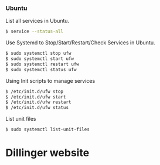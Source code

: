### Ubuntu

List all services in Ubuntu.

```sh
$ service --status-all
```

Use Systemd to Stop/Start/Restart/Check Services in Ubuntu.

```sh
$ sudo systemctl stop ufw
$ sudo systemctl start ufw
$ sudo systemctl restart ufw
$ sudo systemctl status ufw
```

Using Init scripts to manage services

```sh
$ /etc/init.d/ufw stop
$ /etc/init.d/ufw start
$ /etc/init.d/ufw restart
$ /etc/init.d/ufw status
```

List unit files

```sh
$ sudo systemctl list-unit-files
```


# Dillinger website
